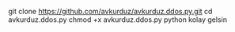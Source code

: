 git clone https://github.com/avkurduz/avkurduz.ddos.py.git
cd avkurduz.ddos.py
chmod +x avkurduz.ddos.py
python
kolay gelsin 
